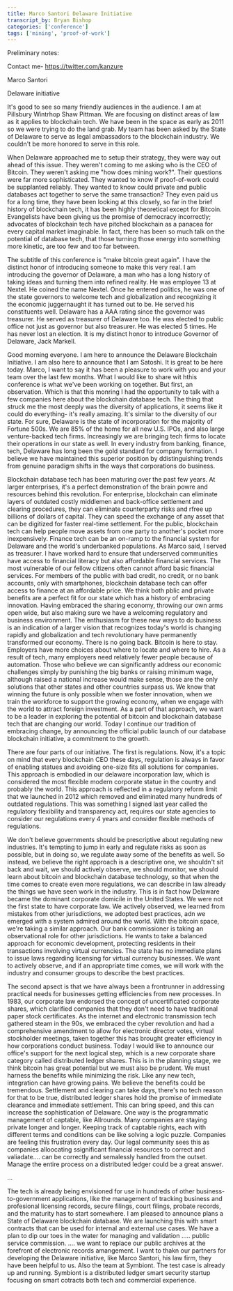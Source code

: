 ```yaml
---
title: Marco Santori Delaware Initiative
transcript_by: Bryan Bishop
categories: ['conference']
tags: ['mining', 'proof-of-work']
---
```


Preliminary notes:



Contact me- <https://twitter.com/kanzure>

Marco Santori

Delaware initiative

It's good to see so many friendly audiences in the audience. I am at Pillsbury Wintrhop Shaw Pittman. We are focusing on distinct areas of law as it applies to blockchain tech. We have been in the space as early as 2011 so we were trying to do the land grab. My team has been asked by the State of Delaware to serve as legal ambassadors to the blockchain industry. We couldn't be more honored to serve in this role.

When Delaware approached me to setup their strategy, they were way out ahead of this issue. They weren't coming to me asking who is the CEO of Bitcoin. They weren't asking me "how does mining work?". Their questions were far more sophisticated.  They wanted to know if proof-of-work could be supplanted reliably. They wanted to know could private and public databases act together to serve the same transaction? They even paid us for a long time, they have been looking at this closely, so far in the brief history of blockchain tech, it has been highly theoretical except for Bitcoin. Evangelists have been giving us the promise of democracy incorrectly; advocates of blockchain tech have pitched blockchain as a panacea for every capital market imaginable. In fact, there has been so much talk on the potential of database tech, that those turning those energy into something more kinetic, are too few and too far between.

The subtitle of this conference is "make bitcoin great again". I have the distinct honor of introducing someone to make this very real. I am introducing the governor of Delaware, a man who has a long history of taking ideas and turning them into refined reality. He was employee 13 at Nextel. He coined the name Nextel. Once he entered politics, he was one of the state governors to welcome tech and globalization and recognizing it the economic juggernaught it has turned out to be. He served his constituents well. Delaware has a AAA rating since the governor was treasurer. He served as treasurer of Delaware too. He was elected to public office not just as governor but also treasurer. He was elected 5 times. He has never lost an election. It is my distinct honor to introduce Governor of Delaware, Jack Markell.

Good morning everyone. I am here to announce the Delaware Blockchain Initiative. I am also here to announce that I am Satoshi. It is great to be here today. Marco, I want to say it has been a pleasure to work with you and your team over the last few months. What I would like to share wit hthis conference is what we've been working on together. But first, an observation. Which is that this monring I had the opportunity to talk with a few companies here about the blockchain database tech. The thing that struck me the most deeply was the diversity of applications, it seems like it could do everything- it's really amazing. It's similar to the diversity of our state. For sure, Delaware is the state of incorporation for the majority of Fortune 500s. We are 85% of the home for all new U.S. IPOs, and also large venture-backed tech firms. Increasingly we are bringing tech firms to locate their operations in our state as well. In every industry from banking, finance, tech, Delaware has long been the gold standard for company formation. I believe we have maintained this superior position by ddistinguishing trends from genuine paradigm shifts in the ways that corporations do business.

Blockchain database tech has been maturing over the past few years. At larger enterprises, it's a perfect demonstration of the brain powre and resources behind this revolution. For enterprise, blockchain can eliminate layers of outdated costly middlemen and back-office settlement and clearing procedures, they can eliminate counterparty risks and rfree up billions of dollars of capital. They can speed the exchange of any asset that can be digitized for faster real-time settlement. For the public, blockchain tech can help people move assets from one party to another's pocket more inexpensively. Finance tech can be an on-ramp to the financial system for Delaware and the world's underbanked populations. As Marco said, I served as treasurer. I have worked hard to ensure that underserved communities have access to financial literacy but also affordable financial services. The most vulnerable of our fellow citizens often cannot afford basic financial services. For members of the public with bad credit, no credit, or no bank accounts, only with smartphones, blockchain database tech can offer access to finance at an affordable price. We think both pblic and private benefits are a perfect fit for our state which has a history of embracing innovation. Having embraced the sharing economy, throwing our own arms open wide, but also making sure we have a welcoming regulatory and business environment. The enthusiasm for these new ways to do business is an indication of a larger vision that recognizes today's world is changing rapidly and globalization and tech revolutionary have permanently transformed our economy. There is no going back. Bitcoin is here to stay. Employers have more choices about where to locate and where to hire. As a result of tech, many employers need relatively fewer people because of automation. Those who believe we can significantly address our economic challenges simply by punishing the big banks or raising minimum wage, although raised a national increase would make sense, those are the only solutions that other states and other countries surpass us. We know that winning the future is only possible when we foster innovation, when we train the workforce to support the growing economy, when we engage with the world to attract foreign investment. As a part of that approach, we want to be a leader in exploring the potential of bitcoin and blockchain database tech that are changing our world. Today I continue our tradition of embracing change, by announcing the official public launch of our database blockchain initiative, a commitment to the growth.

There are four parts of our initiative. The first is regulations. Now, it's a topic on mind that every blockchain CEO these days, regulation is always in favor of enabling statues and avoiding one-size fits all solutions for companies. This approach is embodied in our delaware incorporation law, which is considered the most flexible modern corporate statue in the country and probably the world. This approach is reflected in a regulatory reform limit that we launched in 2012 which removed and eliminated many hundreds of outdated regulations. This was something I signed last year called the regulatory flexibility and transparency act, requires our state agencies to consider our regulations every 4 years and consider flexible methods of regulations.

We don't believe governments should be prescriptive about regulating new industries. It's tempting to jump in early and regulate risks as soon as possible, but in doing so, we regulate away some of the benefits as well. So instead, we believe the right approach is a descriptive one, we shouldn't sit back and wait, we should actively observe, we should monitor, we should learn about bitcoin and blockchain database technology, so that when the time comes to create even more regulations, we can describe in law already the things we have seen work in the industry. This is in fact how Delaware became the dominant corporate domicile in the United States. We were not the first state to have corporate law. We actively observed, we learned from mistakes from other jurisdictions, we adopted best practices, adn we emerged with a system admired around the world. With the bitcoin space, we're taking a similar approach. Our bank commissioner is taking an observational role for other jurisdictions. He wants to take a balanced approach for economic development, protecting residents in their transactions involving virtual currencies. The state has no immediate plans to issue laws regarding licensing for virtual currency businesses. We want to actively observe, and if an appropriate time comes, we will work with the industry and consumer groups to describe the best practices.

The second apsect is that we have always been a frontrunner in addressing practical needs for businesses getting efficiencies from new processes. In 1983, our corporate law endorsed the concept of uncertificated corporate shares, which clarified companies that they don't need to have traditional paper stock certificates. As the internet and electronic transmission tech gathered steam in the 90s, we embraced the cyber revolution and had a comprehensive amendment to allow for electronic director votes, virtual stockholder meetings, taken together this has brought greater efficiency in how corporations conduct business. Today I would like to announce our office's support for the next logical step, which is a new corporate share category called distributed ledger shares. This is in the planning stage, we think bitcoin has great potential but we must also be prudent. We must harness the benefits while minimizing the risk. Like any new tech, integration can have growing pains. We believe the benefits could be tremendous. Settlement and clearing can take days, there's no tech reason for that to be true, distributed ledger shares hold the promise of immediate clearance and immediate settlement. This can bring speed, and this can increase the sophistication of Delaware. One way is the programmatic management of captable, like Allrounds. Many companies are staying private longer and longer. Keeping track of captable rights, each with different terms and conditions can be like solving a logic puzzle. Companies are feeling this frustration every day. Our legal community sees this as companies alloocating ssignificant financial resources to correct and valiadate.... can be correctly and semalessly handled from the outset. Manage the entire process on a distributed ledger could be a great answer.

...

The tech is already being envisioned for use in hundreds of other business-to-government applications, like the management of tracking business and profesional licensing records, secure filings, court filings, probate records, and the maturity has to start somewhere. I am pleased to announce plans a State of Delaware blockchain database. We are launching this with smart contracts that can be used for internal and external use cases. We have a plan to dip our toes in the water for managing and validation ..... public service commission. .... we want to replace our public archives at the forefront of electronic records amangement. I want to thakn our partners for developing the Delaware initiative, like Marco Santori, his law firm, they have been helpful to us. Also the team at Symbiont. The test case is already up and running. Symbiont is a distributed ledger smart security startup focusing on smart cotracts both tech and commercial experience.


